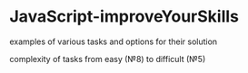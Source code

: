 # JavaScript-improveYourSkills
examples of various tasks and options for their solution

complexity of tasks from easy (№8) to difficult (№5)
